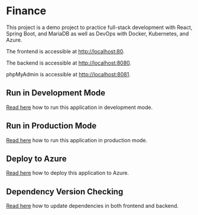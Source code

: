 # Finance

This project is a demo project to practice full-stack development with React, Spring Boot, and MariaDB as well as DevOps with Docker, Kubernetes, and Azure.

The frontend is accessible at [http://localhost:80](http://localhost:80).

The backend is accessible at [http://localhost:8080](http://localhost:8080).

phpMyAdmin is accessible at [http://localhost:8081](http://localhost:8081).

## Run in Development Mode

[Read here](docs/development-mode.md) how to run this application in development mode.

## Run in Production Mode

[Read here](docs/production-mode.md) how to run this application in production mode.

## Deploy to Azure

[Read here](docs/deployment.md) how to deploy this application to Azure.

## Dependency Version Checking

[Read here](docs/dependency-updates.md) how to update dependencies in both frontend and backend.
